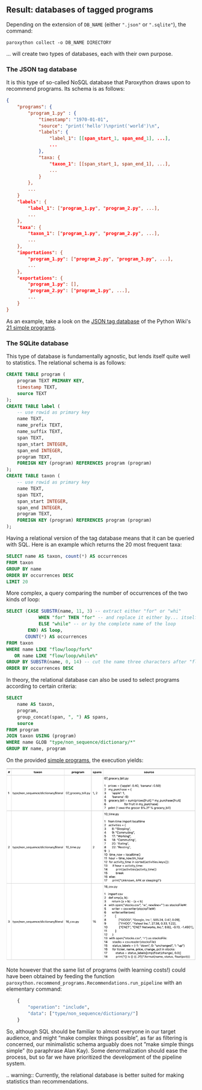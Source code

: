 ## Result: databases of tagged programs

Depending on the extension of `DB_NAME` (either `".json"` or `".sqlite"`), the command:

```
paroxython collect -o DB_NAME DIRECTORY
```

... will create two types of databases, each with their own purpose.

### The JSON tag database

It is this type of so-called NoSQL database that Paroxython draws upon to recommend programs. Its schema is as follows:

```json
{
    "programs": {
        "program_1.py" : {
            "timestamp": "1970-01-01",
            "source": "print('hello')\nprint('world')\n",
            "labels": {
                "label_1": [[span_start_1, span_end_1], ...],
                ...
            },
            "taxa: {
                "taxon_1": [[span_start_1, span_end_1], ...],
                ...
            }
        },
        ...
    }
    "labels": {
        "label_1": ["program_1.py", "program_2.py", ...],
        ...
    },
    "taxa": {
        "taxon_1": ["program_1.py", "program_2.py", ...],
        ...
    },
    "importations": {
        "program_1.py": ["program_2.py", "program_3.py", ...],
        ...
    },
    "exportations": {
        "program_1.py": [],
        "program_2.py": ["program_1.py", ...],
        ...
    }
}
```

As an example, take a look on the [JSON tag database](https://repo/examples/simple/programs_db.json) of the Python Wiki's [21 simple programs](https://repo/examples/simple/programs).

### The SQLite database

This type of database is fundamentally agnostic, but lends itself quite well to statistics. The relational schema is as follows:

```sql
CREATE TABLE program (
    program TEXT PRIMARY KEY,
    timestamp TEXT,
    source TEXT
);
CREATE TABLE label (
    -- use rowid as primary key
    name TEXT,
    name_prefix TEXT,
    name_suffix TEXT,
    span TEXT,
    span_start INTEGER,
    span_end INTEGER,
    program TEXT,
    FOREIGN KEY (program) REFERENCES program (program)
);
CREATE TABLE taxon (
    -- use rowid as primary key
    name TEXT,
    span TEXT,
    span_start INTEGER,
    span_end INTEGER,
    program TEXT,
    FOREIGN KEY (program) REFERENCES program (program)
);
```

Having a relational version of the tag database means that it can be queried with SQL. Here is an example which returns the 20 most frequent taxa:

```sql
SELECT name AS taxon, count(*) AS occurrences
FROM taxon
GROUP BY name
ORDER BY occurrences DESC
LIMIT 20
```

More complex, a query comparing the number of occurrences of the two kinds of loop:

```sql
SELECT (CASE SUBSTR(name, 11, 3) -- extract either "for" or "whi"
            WHEN "for" THEN "for" -- and replace it either by... itself
            ELSE "while" -- or by the complete name of the loop
        END) AS loop,
       COUNT(*) AS occurrences
FROM taxon
WHERE name LIKE "flow/loop/for%"
   OR name LIKE "flow/loop/while%"
GROUP BY SUBSTR(name, 0, 14) -- cut the name three characters after "flow/loop/"
ORDER BY occurrences DESC
```

In theory, the relational database can also be used to select programs according to certain criteria:

```sql
SELECT
    name AS taxon,
    program,
    group_concat(span, ", ") AS spans,
    source
FROM program
JOIN taxon USING (program)
WHERE name GLOB "type/non_sequence/dictionary/*"
GROUP BY name, program
```

On the provided [simple programs](https://repo/examples/simple/programs), the execution yields:

![](../resources/sql_query_example.png)

Note however that the same list of programs (with learning costs!) could have been obtained by feeding the function `paroxython.recommend_programs.Recommendations.run_pipeline` with an elementary command:

```python
    {
        "operation": "include",
        "data": ["type/non_sequence/dictionary/"]
    }
```

So, although SQL should be familiar to almost everyone in our target audience, and might “make complex things possible”, as far as filtering is concerned, our minimalistic schema arguably does not ”make simple things simple” (to paraphrase Alan Kay). Some denormalization should ease the process, but so far we have prioritized the development of the pipeline system.

.. warning::
	Currently, the relational database is better suited for making statistics than recommendations.
